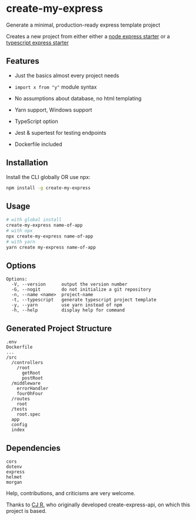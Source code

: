 # create-my-express

Generate a minimal, production-ready express template project

Creates a new project from either either a [node express starter](https://github.com/redcartel/node-express-starter-2022) or a [typescript express starter](https://github.com/redcartel/node-express-typescript-starter-2022)

## Features

* Just the basics almost every project needs

* `import x from "y"` module syntax

* No assumptions about database, no html templating

* Yarn support, Windows support

* TypeScript option

* Jest & supertest for testing endpoints

* Dockerfile included

## Installation

Install the CLI globally OR use npx:

```sh
npm install -g create-my-express
```

## Usage

```sh
# with global install
create-my-express name-of-app
# with npx
npx create-my-express name-of-app
# with yarn
yarn create my-express name-of-app
```

## Options

```
Options:
  -V, --version      output the version number
  -G, --nogit        do not initialize a git repository
  -n, --name <name>  project-name
  -t, --typescript   generate typescript project template
  -y, --yarn         use yarn instead of npm
  -h, --help         display help for command
```

## Generated Project Structure

```
.env
Dockerfile
...
/src
  /controllers
    /root
      getRoot
      postRoot
  /middleware
    errorHandler
    fourOhFour
  /routes
    root
  /tests
    root.spec
  app
  config
  index
```

## Dependencies

```
cors
dotenv
express
helmet
morgan
```

Help, contributions, and criticisms are very welcome.

Thanks to [CJ R.](https://github.com/w3cj) who originally developed create-express-api, on which this project is based.